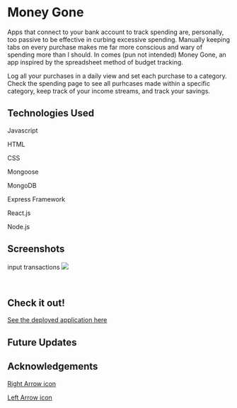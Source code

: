 # Money Gone

Apps that connect to your bank account to track spending are, personally, too passive to be effective in curbing excessive spending. Manually keeping tabs on every purchase makes me far more conscious and wary of spending more than I should. In comes (pun not intended) Money Gone, an app inspired by the spreadsheet method of budget tracking. 

Log all your purchases in a daily view and set each purchase to a category. Check the spending page to see all purhcases made within a specific category, keep track of your income streams, and track your savings. 

## Technologies Used

Javascript

HTML

CSS

Mongoose

MongoDB

Express Framework

React.js

Node.js

## Screenshots

input transactions
<img src="https://i.imgur.com/BpK0qhW.png">


<img src="">
<img src="">
<img src="">
<img src="">

## Check it out!

<a href="">See the deployed application here</a>

## Future Updates

## Acknowledgements

<a href="https://www.flaticon.com/free-icon-font/angle-right_3916949?term=right+arrow&related_id=3916949">Right Arrow icon</a>

<a href="https://www.flaticon.com/free-icon-font/angle-left_3916931?term=left+arrow&related_id=3916931">Left Arrow icon</a>
